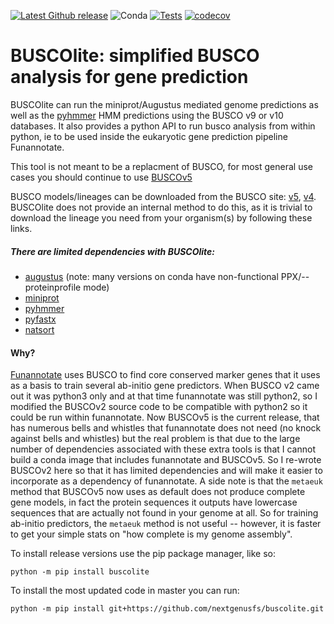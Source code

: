 [![Latest Github release](https://img.shields.io/github/release/nextgenusfs/buscolite.svg)](https://github.com/nextgenusfs/buscolite/releases/latest)
![Conda](https://img.shields.io/conda/dn/bioconda/buscolite)
[![Tests](https://github.com/nextgenusfs/buscolite/actions/workflows/tests.yml/badge.svg)](https://github.com/nextgenusfs/buscolite/actions/workflows/tests.yml)
[![codecov](https://codecov.io/gh/nextgenusfs/buscolite/branch/master/graph/badge.svg)](https://codecov.io/gh/nextgenusfs/buscolite)

# BUSCOlite: simplified BUSCO analysis for gene prediction

BUSCOlite can run the miniprot/Augustus mediated genome predictions as well as the [pyhmmer](https://pyhmmer.readthedocs.io/en/stable/index.html) HMM predictions using the BUSCO v9 or v10 databases. It also provides a python API to run busco analysis from within python, ie to be used inside the eukaryotic gene prediction pipeline Funannotate.

This tool is not meant to be a replacment of BUSCO, for most general use cases you should continue to use [BUSCOv5](https://busco.ezlab.org)

BUSCO models/lineages can be downloaded from the BUSCO site: [v5](https://busco-data.ezlab.org/v5/data/lineages/), [v4](https://busco-data.ezlab.org/v4/data/lineages/).  BUSCOlite does not provide an internal method to do this, as it is trivial to download the lineage you need from your organism(s) by following these links.

##### There are limited dependencies with BUSCOlite:
* [augustus](https://github.com/Gaius-Augustus/Augustus) (note: many versions on conda have non-functional PPX/--proteinprofile mode)
* [miniprot](https://github.com/lh3/miniprot)
* [pyhmmer](https://pyhmmer.readthedocs.io/en/stable/index.html)
* [pyfastx](https://github.com/lmdu/pyfastx)
* [natsort](https://pypi.org/project/natsort/)

#### Why?

[Funannotate](https://github.com/nextgenusfs/funannotate) uses BUSCO to find core conserved marker genes that it uses as a basis to train several ab-initio gene predictors. When BUSCO v2 came out it was python3 only and at that time funannotate was still python2, so I modified the BUSCOv2 source code to be compatible with python2 so it could be run within funannotate. Now BUSCOv5 is the current release, that has numerous bells and whistles that funannotate does not need (no knock against bells and whistles) but the real problem is that due to the large number of dependencies associated with these extra tools is that I cannot build a conda image that includes funannotate and BUSCOv5. So I re-wrote BUSCOv2 here so that it has limited dependencies and will make it easier to incorporate as a dependency of funannotate.  A side note is that the `metaeuk` method that BUSCOv5 now uses as default does not produce complete gene models, in fact the protein sequences it outputs have lowercase sequences that are actually not found in your genome at all.  So for training ab-initio predictors, the `metaeuk` method is not useful -- however, it is faster to get your simple stats on "how complete is my genome assembly".


To install release versions use the pip package manager, like so:
```
python -m pip install buscolite
```

To install the most updated code in master you can run:
```
python -m pip install git+https://github.com/nextgenusfs/buscolite.git
```
